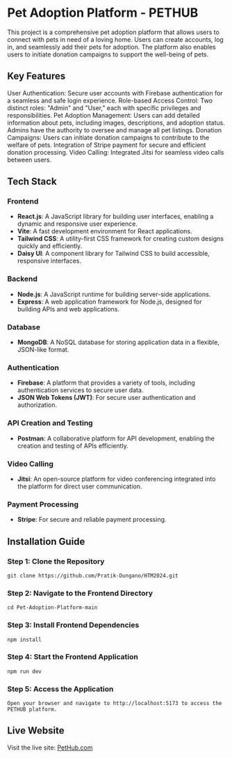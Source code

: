 # Pet Adoption Platform - PETHUB

This project is a comprehensive pet adoption platform that allows users to connect with pets in need of a loving home. Users can create accounts, log in, and seamlessly add their pets for adoption. The platform also enables users to initiate donation campaigns to support the well-being of pets.

## Key Features
User Authentication: Secure user accounts with Firebase authentication for a seamless and safe login experience.
Role-based Access Control: Two distinct roles: "Admin" and "User," each with specific privileges and responsibilities.
Pet Adoption Management: Users can add detailed information about pets, including images, descriptions, and adoption status. Admins have the authority to oversee and manage all pet listings.
Donation Campaigns: Users can initiate donation campaigns to contribute to the welfare of pets. Integration of Stripe payment for secure and efficient donation processing.
Video Calling: Integrated Jitsi for seamless video calls between users.

## Tech Stack

### Frontend
- **React.js**: A JavaScript library for building user interfaces, enabling a dynamic and responsive user experience.
- **Vite**: A fast development environment for React applications.
- **Tailwind CSS**: A utility-first CSS framework for creating custom designs quickly and efficiently.
- **Daisy UI**: A component library for Tailwind CSS to build accessible, responsive interfaces.

### Backend
- **Node.js**: A JavaScript runtime for building server-side applications.
- **Express**: A web application framework for Node.js, designed for building APIs and web applications.

### Database
- **MongoDB**: A NoSQL database for storing application data in a flexible, JSON-like format.

### Authentication
- **Firebase**: A platform that provides a variety of tools, including authentication services to secure user data.
- **JSON Web Tokens (JWT)**: For secure user authentication and authorization.

### API Creation and Testing
- **Postman**: A collaborative platform for API development, enabling the creation and testing of APIs efficiently.

### Video Calling
- **Jitsi**: An open-source platform for video conferencing integrated into the platform for direct user communication.

### Payment Processing
- **Stripe**: For secure and reliable payment processing.


## Installation Guide

### Step 1: Clone the Repository
    git clone https://github.com/Pratik-Dungano/HTM2024.git
### Step 2: Navigate to the Frontend Directory
    cd Pet-Adoption-Platform-main
### Step 3: Install Frontend Dependencies
    npm install
### Step 4: Start the Frontend Application
    npm run dev
### Step 5: Access the Application
    Open your browser and navigate to http://localhost:5173 to access the PETHUB platform.

## Live Website
Visit the live site: [PetHub.com](https://htm-2024-cc9r.vercel.app/)
